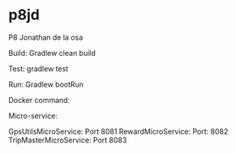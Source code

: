 # p8jd
P8 Jonathan de la osa

Build: Gradlew clean build

Test: gradlew test

Run: Gradlew bootRun

Docker command:

Micro-service:

GpsUtilsMicroService: Port 8081
RewardMicroService: Port: 8082
TripMasterMicroService: Port 8083

